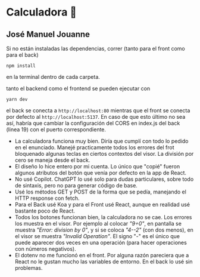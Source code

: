 # Calculadora  🧮
## José Manuel Jouanne

Si no están instaladas las dependencias, correr (tanto para el front como para el back)
````
npm install
````
en la terminal dentro de cada carpeta.

tanto el backend como el frontend se pueden ejecutar con
```
yarn dev
````
el back se conecta a `http://localhost:80` mientras que el front se conecta por defecto al `http://localhost:5137`. En caso de que esto último no sea así, habría que cambiar la configuración del CORS en index.js del back (linea 19) con el puerto correspondiente.

* La calculadora funciona muy bien. Diría que cumplí con todo lo pedido en el enunciado. Manejé practicamente todos los errores del frot bloquenado algunas teclas en ciertos contextos del visor. La división por cero se maneja desde el back.
* El diseño lo hice entero por mi cuenta. Lo único que "copié" fueron algunos atributos del botón que venía por defecto en la app de React.
* No usé Copilot. ChatGPT lo usé solo para dudas particulares, sobre todo de sintaxis, pero no para generar código de base.
* Usé los métodos GET y POST de la forma que se pedía, manejando el HTTP response con fetch.
* Para el Back usé Koa y para el Front usé React, aunque en realidad usé bastante poco de React.
* Todos los botones funcionan bien, la calculadora no se cae. Los errores los muestra en el visor. Por ejemplo al colocar _"9÷0"_, en pantalla se muestra _"Error: division by 0"_, y si se coloca _"4--2"_ (con dos menos), en el visor se muestra _"Invalid Operation"_. El signo "-" es el único que puede aparecer dos veces en una operación (para hacer operaciones con números negativos).
* El dotenv no me funcionó en el front. Por alguna razón pareciera que a React no le gustan mucho las variables de entorno. En el back lo usé sin problemas.
